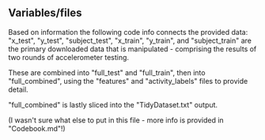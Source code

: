 ## Variables/files
Based on information the following code info connects the provided data:
"x_test", "y_test", "subject_test", "x_train", "y_train", and "subject_train" are the primary downloaded data that is manipulated - comprising the results of two rounds of accelerometer testing.

These are combined into "full_test" and "full_train", then into "full_combined", using the "features" and "activity_labels" files to provide detail.

"full_combined" is lastly sliced into the "TidyDataset.txt" output.

(I wasn't sure what else to put in this file - more info is provided in "Codebook.md"!)
